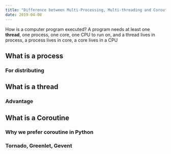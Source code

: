 ```yaml
---
title: "Difference between Multi-Processing, Multi-threading and Coroutine"
date: 2019-04-08
---
```

How is a computer program executed? A program needs at least one **thread**, one process, one core, one CPU to run on, and a thread lives in process, a process lives in core, a core lives in a CPU
## What is a process 
### For distributing
## What is a thread
### Advantage
## What is a Coroutine
### Why we prefer coroutine in Python
### Tornado, Greenlet, Gevent
<!--stackedit_data:
eyJoaXN0b3J5IjpbLTE4MzM1NjM4MTgsLTYwMTEzNTI5MCwxOT
c4MTg4MzE0LDU4NDE2MDYwXX0=
-->